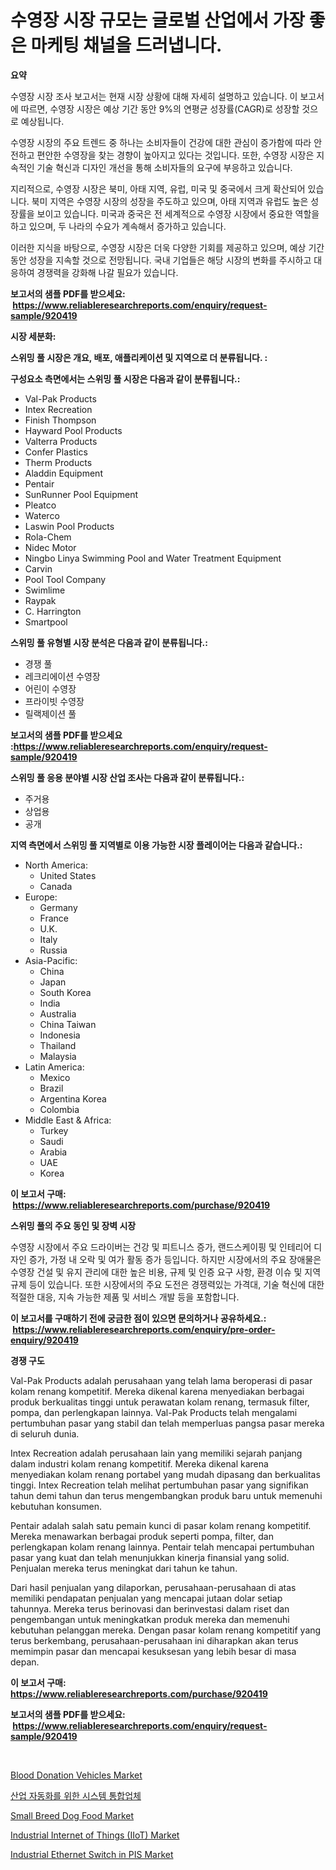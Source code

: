 <p><h1>수영장 시장 규모는 글로벌 산업에서 가장 좋은 마케팅 채널을 드러냅니다.</h1></p><p><strong>요약</strong></p>
<p><p>수영장 시장 조사 보고서는 현재 시장 상황에 대해 자세히 설명하고 있습니다. 이 보고서에 따르면, 수영장 시장은 예상 기간 동안 9%의 연평균 성장률(CAGR)로 성장할 것으로 예상됩니다. </p><p>수영장 시장의 주요 트렌드 중 하나는 소비자들이 건강에 대한 관심이 증가함에 따라 안전하고 편안한 수영장을 찾는 경향이 높아지고 있다는 것입니다. 또한, 수영장 시장은 지속적인 기술 혁신과 디자인 개선을 통해 소비자들의 요구에 부응하고 있습니다. </p><p>지리적으로, 수영장 시장은 북미, 아태 지역, 유럽, 미국 및 중국에서 크게 확산되어 있습니다. 북미 지역은 수영장 시장의 성장을 주도하고 있으며, 아태 지역과 유럽도 높은 성장률을 보이고 있습니다. 미국과 중국은 전 세계적으로 수영장 시장에서 중요한 역할을 하고 있으며, 두 나라의 수요가 계속해서 증가하고 있습니다.</p><p>이러한 지식을 바탕으로, 수영장 시장은 더욱 다양한 기회를 제공하고 있으며, 예상 기간 동안 성장을 지속할 것으로 전망됩니다. 국내 기업들은 해당 시장의 변화를 주시하고 대응하여 경쟁력을 강화해 나갈 필요가 있습니다.</p></p>
<p><strong>보고서의 샘플 PDF를 받으세요: &nbsp;<a href="https://www.reliableresearchreports.com/enquiry/request-sample/920419">https://www.reliableresearchreports.com/enquiry/request-sample/920419</a></strong></p>
<p><strong>시장 세분화:</strong></p>
<p><strong> 스위밍 풀 시장은 개요, 배포, 애플리케이션 및 지역으로 더 분류됩니다. :</strong></p>
<p><strong>구성요소 측면에서는 스위밍 풀 시장은 다음과 같이 분류됩니다.:</strong></p>
<p><ul><li>Val-Pak Products</li><li>Intex Recreation</li><li>Finish Thompson</li><li>Hayward Pool Products</li><li>Valterra Products</li><li>Confer Plastics</li><li>Therm Products</li><li>Aladdin Equipment</li><li>Pentair</li><li>SunRunner Pool Equipment</li><li>Pleatco</li><li>Waterco</li><li>Laswin Pool Products</li><li>Rola-Chem</li><li>Nidec Motor</li><li>Ningbo Linya Swimming Pool and Water Treatment Equipment</li><li>Carvin</li><li>Pool Tool Company</li><li>Swimlime</li><li>Raypak</li><li>C. Harrington</li><li>Smartpool</li></ul></p>
<p><strong> 스위밍 풀 유형별 시장 분석은 다음과 같이 분류됩니다.:</strong></p>
<p><ul><li>경쟁 풀</li><li>레크리에이션 수영장</li><li>어린이 수영장</li><li>프라이빗 수영장</li><li>릴랙제이션 풀</li></ul></p>
<p><strong>보고서의 샘플 PDF를 받으세요 :<a href="https://www.reliableresearchreports.com/enquiry/request-sample/920419">https://www.reliableresearchreports.com/enquiry/request-sample/920419</a></strong></p>
<p><strong> 스위밍 풀 응용 분야별 시장 산업 조사는 다음과 같이 분류됩니다.:</strong></p>
<p><ul><li>주거용</li><li>상업용</li><li>공개</li></ul></p>
<p><strong>지역 측면에서 스위밍 풀 지역별로 이용 가능한 시장 플레이어는 다음과 같습니다.:</strong></p>
<p><ul>
    <li>
        North America:
        <ul>
            <li>United States</li>
            <li>Canada</li>
        </ul>
    </li>
    <li>
        Europe:
        <ul>
            <li>Germany</li>
            <li>France</li>
            <li>U.K.</li>
            <li>Italy</li>
            <li>Russia</li>
        </ul>
    </li>
    <li>
        Asia-Pacific:
        <ul>
            <li>China</li>
            <li>Japan</li>
            <li>South Korea</li>
            <li>India</li>
            <li>Australia</li>
            <li>China Taiwan</li>
            <li>Indonesia</li>
            <li>Thailand</li>
            <li>Malaysia</li>
        </ul>
    </li>
    <li>
        Latin America:
        <ul>
            <li>Mexico</li>
            <li>Brazil</li>
            <li>Argentina Korea</li>
            <li>Colombia</li>
        </ul>
    </li>
    <li>
        Middle East & Africa:
        <ul>
            <li>Turkey</li>
            <li>Saudi</li>
            <li>Arabia</li>
            <li>UAE</li>
            <li>Korea</li>
        </ul>
    </li>
    </ul></p>
<p><strong>이 보고서 구매: &nbsp;<a href="https://www.reliableresearchreports.com/purchase/920419">https://www.reliableresearchreports.com/purchase/920419</a></strong></p>
<p><strong>스위밍 풀의 주요 동인 및 장벽 시장</strong></p>
<p><p>수영장 시장에서 주요 드라이버는 건강 및 피트니스 증가, 랜드스케이핑 및 인테리어 디자인 증가, 가정 내 오락 및 여가 활동 증가 등입니다. 하지만 시장에서의 주요 장애물은 수영장 건설 및 유지 관리에 대한 높은 비용, 규제 및 인증 요구 사항, 환경 이슈 및 지역 규제 등이 있습니다. 또한 시장에서의 주요 도전은 경쟁력있는 가격대, 기술 혁신에 대한 적절한 대응, 지속 가능한 제품 및 서비스 개발 등을 포함합니다.</p></p>
<p><strong>이 보고서를 구매하기 전에 궁금한 점이 있으면 문의하거나 공유하세요.: &nbsp;<a href="https://www.reliableresearchreports.com/enquiry/pre-order-enquiry/920419">https://www.reliableresearchreports.com/enquiry/pre-order-enquiry/920419</a></strong></p>
<p><strong>경쟁 구도</strong></p>
<p><p>Val-Pak Products adalah perusahaan yang telah lama beroperasi di pasar kolam renang kompetitif. Mereka dikenal karena menyediakan berbagai produk berkualitas tinggi untuk perawatan kolam renang, termasuk filter, pompa, dan perlengkapan lainnya. Val-Pak Products telah mengalami pertumbuhan pasar yang stabil dan telah memperluas pangsa pasar mereka di seluruh dunia.</p><p>Intex Recreation adalah perusahaan lain yang memiliki sejarah panjang dalam industri kolam renang kompetitif. Mereka dikenal karena menyediakan kolam renang portabel yang mudah dipasang dan berkualitas tinggi. Intex Recreation telah melihat pertumbuhan pasar yang signifikan tahun demi tahun dan terus mengembangkan produk baru untuk memenuhi kebutuhan konsumen.</p><p>Pentair adalah salah satu pemain kunci di pasar kolam renang kompetitif. Mereka menawarkan berbagai produk seperti pompa, filter, dan perlengkapan kolam renang lainnya. Pentair telah mencapai pertumbuhan pasar yang kuat dan telah menunjukkan kinerja finansial yang solid. Penjualan mereka terus meningkat dari tahun ke tahun.</p><p>Dari hasil penjualan yang dilaporkan, perusahaan-perusahaan di atas memiliki pendapatan penjualan yang mencapai jutaan dolar setiap tahunnya. Mereka terus berinovasi dan berinvestasi dalam riset dan pengembangan untuk meningkatkan produk mereka dan memenuhi kebutuhan pelanggan mereka. Dengan pasar kolam renang kompetitif yang terus berkembang, perusahaan-perusahaan ini diharapkan akan terus memimpin pasar dan mencapai kesuksesan yang lebih besar di masa depan.</p></p>
<p><strong>이 보고서 구매: &nbsp; <a href="https://www.reliableresearchreports.com/purchase/920419">https://www.reliableresearchreports.com/purchase/920419</a></strong></p>
<p><strong>보고서의 샘플 PDF를 받으세요: &nbsp;<a href="https://www.reliableresearchreports.com/enquiry/request-sample/920419">https://www.reliableresearchreports.com/enquiry/request-sample/920419</a></strong><strong></strong></p>
<p>&nbsp;</p>
<p><p><a href="https://issuu.com/reportprime-2/docs/blood-donation-vehicles-market-size-2030.pptx">Blood Donation Vehicles Market</a></p><p><a href="https://github.com/vs019sa3m8x/Market-Research-Report-List-1/blob/main/9015576183135.md">산업 자동화를 위한 시스템 통합업체</a></p><p><a href="https://issuu.com/reportprime-2/docs/small-breed-dog-food-market-size-2030.pptx">Small Breed Dog Food Market</a></p><p><a href="https://github.com/kufem1/Market-Research-Report-List-1/blob/main/industrial-internet-of-things-iiot-market.md">Industrial Internet of Things (IIoT) Market</a></p><p><a href="https://github.com/singletonthaxterkelliehr2df/Market-Research-Report-List-1/blob/main/industrial-ethernet-switch-in-pis-market.md">Industrial Ethernet Switch in PIS Market</a></p></p>